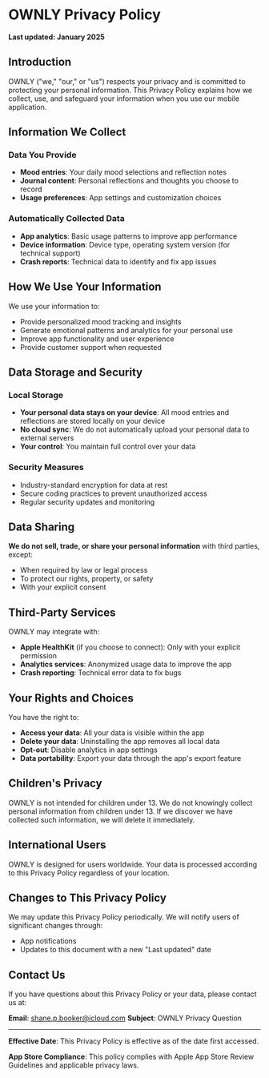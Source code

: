 # OWNLY Privacy Policy

**Last updated: January 2025**

## Introduction

OWNLY ("we," "our," or "us") respects your privacy and is committed to protecting your personal information. This Privacy Policy explains how we collect, use, and safeguard your information when you use our mobile application.

## Information We Collect

### Data You Provide
- **Mood entries**: Your daily mood selections and reflection notes
- **Journal content**: Personal reflections and thoughts you choose to record
- **Usage preferences**: App settings and customization choices

### Automatically Collected Data
- **App analytics**: Basic usage patterns to improve app performance
- **Device information**: Device type, operating system version (for technical support)
- **Crash reports**: Technical data to identify and fix app issues

## How We Use Your Information

We use your information to:
- Provide personalized mood tracking and insights
- Generate emotional patterns and analytics for your personal use
- Improve app functionality and user experience
- Provide customer support when requested

## Data Storage and Security

### Local Storage
- **Your personal data stays on your device**: All mood entries and reflections are stored locally on your device
- **No cloud sync**: We do not automatically upload your personal data to external servers
- **Your control**: You maintain full control over your data

### Security Measures
- Industry-standard encryption for data at rest
- Secure coding practices to prevent unauthorized access
- Regular security updates and monitoring

## Data Sharing

**We do not sell, trade, or share your personal information** with third parties, except:
- When required by law or legal process
- To protect our rights, property, or safety
- With your explicit consent

## Third-Party Services

OWNLY may integrate with:
- **Apple HealthKit** (if you choose to connect): Only with your explicit permission
- **Analytics services**: Anonymized usage data to improve the app
- **Crash reporting**: Technical error data to fix bugs

## Your Rights and Choices

You have the right to:
- **Access your data**: All your data is visible within the app
- **Delete your data**: Uninstalling the app removes all local data
- **Opt-out**: Disable analytics in app settings
- **Data portability**: Export your data through the app's export feature

## Children's Privacy

OWNLY is not intended for children under 13. We do not knowingly collect personal information from children under 13. If we discover we have collected such information, we will delete it immediately.

## International Users

OWNLY is designed for users worldwide. Your data is processed according to this Privacy Policy regardless of your location.

## Changes to This Privacy Policy

We may update this Privacy Policy periodically. We will notify users of significant changes through:
- App notifications
- Updates to this document with a new "Last updated" date

## Contact Us

If you have questions about this Privacy Policy or your data, please contact us at:

**Email**: shane.p.booker@icloud.com
**Subject**: OWNLY Privacy Question

---

**Effective Date**: This Privacy Policy is effective as of the date first accessed.

**App Store Compliance**: This policy complies with Apple App Store Review Guidelines and applicable privacy laws.